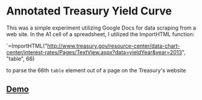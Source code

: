 # Annotated Treasury Yield Curve

This was a simple experiment utilizing Google Docs for data scraping from a web site. In the A1 cell of a spreadsheet, I utilized the ImportHTML function:

`=ImportHTML("http://www.treasury.gov/resource-center/data-chart-center/interest-rates/Pages/TextView.aspx?data=yieldYear&year=2013", "table", 66)

to parse the 66th `table` element out of a page on the Treasury's website

## [Demo](http://jeremiak.github.io/treasury-yield-gdocs)

